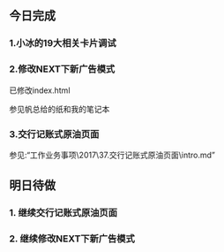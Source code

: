 ## 今日完成
### 1.小冰的19大相关卡片调试

### 2.修改NEXT下新广告模式
已修改index.html

参见帆总给的纸和我的笔记本

### 3.交行记账式原油页面
参见:“工作业务事项\2017\37.交行记账式原油页面\intro.md”

## 明日待做
### 1. 继续交行记账式原油页面

### 2. 继续修改NEXT下新广告模式
